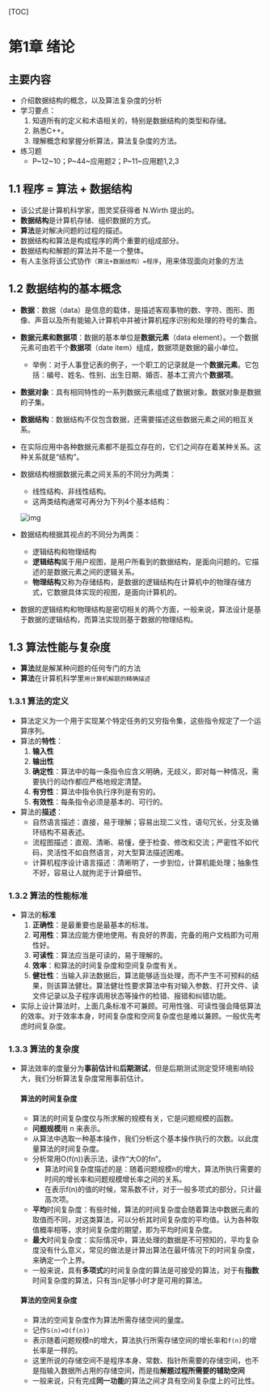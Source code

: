 [TOC]

# 第1章 绪论

## 主要内容

- 介绍数据结构的概念，以及算法复杂度的分析
- 学习要点：
  1. 知道所有的定义和术语相关的，特别是数据结构的类型和存储。
  2. 熟悉C++。
  3. 理解概念和掌握分析算法，算法复杂度的方法。
- 练习题
  - P~12~10；P~44~应用题2；P~11~应用题1,2,3

## 1.1 程序 = 算法 + 数据结构

- 该公式是计算机科学家，图灵奖获得者 N.Wirth 提出的。
- **数据结构**是计算机存储、组织数据的方式。
- **算法**是对解决问题的过程的描述。
- 数据结构和算法是构成程序的两个重要的组成部分。
- 数据结构和解题的算法并不是一个整体。
- 有人主张将该公式协作`（算法+数据结构）=程序`，用来体现面向对象的方法

## 1.2 数据结构的基本概念

- **数据**：数据（data）是信息的载体，是描述客观事物的数、字符、图形、图像、声音以及所有能输入计算机中并被计算机程序识别和处理的符号的集合。

- **数据元素和数据项**：数据的基本单位是**数据元素**（data element）。一个数据元素可由若干个**数据项**（date item）组成，数据项是数据的最小单位。

  - 举例：对于人事登记表的例子，一个职工的记录就是一个**数据元素**。它包括：编号、姓名、性别、出生日期、婚否、基本工资六个**数据项**。

- **数据对象**：具有相同特性的一系列数据元素组成了数据对象。数据对象是数据的子集。

- **数据结构**：数据结构不仅包含数据，还需要描述这些数据元素之间的相互关系。

- 在实际应用中各种数据元素都不是孤立存在的，它们之间存在着某种关系。这种关系就是“结构”。

- 数据结构根据数据元素之间关系的不同分为两类：

  - 线性结构、非线性结构。
  - 这两类结构通常可再分为下列4个基本结构：

  ![img](https://martin-red-1315612947.cos.ap-shanghai.myqcloud.com/PicGo%E5%9B%BE%E5%BA%8A/asynccode)

- 数据结构根据其视点的不同分为两类：
  - 逻辑结构和物理结构
  - **逻辑结构**属于用户视图，是用户所看到的数据结构，是面向问题的。它描述的是数据元素之间的逻辑关系。
  - **物理结构**又称为存储结构，是数据的逻辑结构在计算机中的物理存储方式，它数据具体实现的视图，是面向计算机的。
- 数据的逻辑结构和物理结构是密切相关的两个方面，一般来说，算法设计是基于数据的逻辑结构，而算法实现则基于数据的物理结构。

## 1.3 算法性能与复杂度

- **算法**就是解某种问题的任何专门的方法
- **算法**在计算机科学里`用计算机解题的精确描述`

### 1.3.1 算法的定义

- 算法定义为一个用于实现某个特定任务的又穷指令集，这些指令规定了一个运算序列。
- 算法的**特性**：
  1. **输入性**
  2. **输出性**
  3. **确定性**：算法中的每一条指令应含义明确，无歧义，即对每一种情况，需要执行的动作都应严格地规定清楚。
  4. **有穷性**：算法中指令执行序列是有穷的。
  5. **有效性**：每条指令必须是基本的、可行的。
- 算法的**描述**：
  - 自然语言描述：直接，易于理解；容易出现二义性，语句冗长，分支及循环结构不易表述。
  - 流程图描述：直观、清晰、易懂，便于检查、修改和交流；严密性不如代码，灵活性不如自然语言，对大型算法描述困难。
  - 计算机程序设计语言描述：清晰明了，一步到位，计算机能处理；抽象性不好，容易让人就拘泥于计算细节。

### 1.3.2 算法的性能标准

- 算法的**标准**
  1. **正确性**：是最重要也是最基本的标准。
  2. **可用性**：算法应能方便地使用。有良好的界面，完备的用户文档即为可用性好。
  3. **可读性**：算法应当是可读的，易于理解的。
  4. **效率**：和算法的时间复杂度和空间复杂度有关。
  5. **健壮性**：当输入非法数据后，算法能够适当处理，而不产生不可预料的结果，则该算法健壮。算法健壮性要求算法中有对输入参数、打开文件、读文件记录以及子程序调用状态等操作的检错、报错和纠错功能。
- 实际上设计算法时，上面几条标准不可兼顾。可用性强、可读性强会降低算法的效率。对于效率本身，时间复杂度和空间复杂度也是难以兼顾。一般优先考虑时间复杂度。

### 1.3.3 算法的复杂度

- 算法效率的度量分为**事前估计**和**后期测试**，但是后期测试测定受环境影响较大，我们分析算法复杂度常用事前估计。

  #### 算法的时间复杂度

  - 算法的时间复杂度仅与所求解的规模有关，它是问题规模的函数。
  - **问题规模**用 n 来表示。
  - 从算法中选取一种基本操作，我们分析这个基本操作执行的次数。以此度量算法的时间复杂度。
  - 分析常用O(f(n))表示法，读作“大O的fn”。
    - 算法时间复杂度描述的是：随着问题规模n的增大，算法所执行需要的时间的增长率和问题规模增长率之间的关系。
    - 在表示f(n)的值的时候，常系数不计，对于一般多项式的部分，只计最高次项。
  - **平均**时间复杂度：有些时候，算法的时间复杂度会随着算法中数据元素的取值而不同，对这类算法，可以分析其时间复杂度的平均值。认为各种取值概率相等，求时间复杂度的期望，即为平均时间复杂度。
  - **最大**时间复杂度：实际情况中，算法处理的数据是不可预知的，平均复杂度没有什么意义，常见的做法是计算出算法在最坏情况下的时间复杂度，来确定一个上界。
  - 一般来说，具有**多项式**的时间复杂度的算法是可接受的算法，对于有**指数**时间复杂度的算法，只有当n足够小时才是可用的算法。
  
  #### 算法的空间复杂度
  
  - 算法的空间复杂度作为算法所需存储空间的量度。
  - 记作`S(n)=O(f(n))`
  - 表示随着问题规模n的增大，算法执行所需存储空间的增长率和`f(n)`的增长率是一样的。
  - 这里所说的存储空间不是程序本身、常数、指针所需要的存储空间，也不是指输入数据所占用的存储空间，而是指**解题过程所需要的辅助空间**
  - 一般来说，只有完成**同一功能**的算法之间才具有空间复杂度上的可比性。
